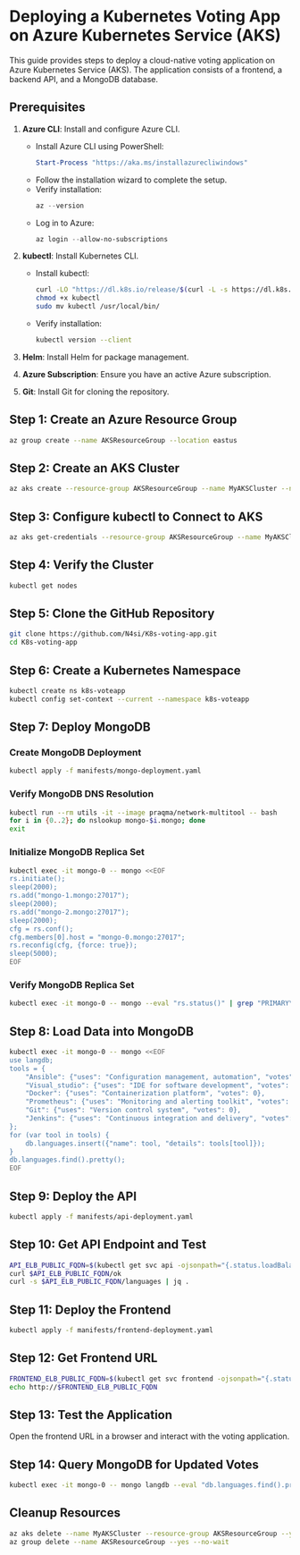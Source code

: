 # Deploying a Kubernetes Voting App on Azure Kubernetes Service (AKS)

This guide provides steps to deploy a cloud-native voting application on Azure Kubernetes Service (AKS). The application consists of a frontend, a backend API, and a MongoDB database.

## Prerequisites

1. **Azure CLI**: Install and configure Azure CLI.

   - Install Azure CLI using PowerShell:
     ```powershell
     Start-Process "https://aka.ms/installazurecliwindows"
     ```
   - Follow the installation wizard to complete the setup.
   - Verify installation:
     ```powershell
     az --version
     ```
   - Log in to Azure:
     ```powershell
     az login --allow-no-subscriptions
     ```

2. **kubectl**: Install Kubernetes CLI.

   - Install kubectl:
     ```sh
     curl -LO "https://dl.k8s.io/release/$(curl -L -s https://dl.k8s.io/release/stable.txt)/bin/linux/amd64/kubectl"
     chmod +x kubectl
     sudo mv kubectl /usr/local/bin/
     ```
   - Verify installation:
     ```sh
     kubectl version --client
     ```

3. **Helm**: Install Helm for package management.

4. **Azure Subscription**: Ensure you have an active Azure subscription.

5. **Git**: Install Git for cloning the repository.

## Step 1: Create an Azure Resource Group

```sh
az group create --name AKSResourceGroup --location eastus
```

## Step 2: Create an AKS Cluster

```sh
az aks create --resource-group AKSResourceGroup --name MyAKSCluster --node-count 1 --node-vm-size Standard_B2s --enable-addons monitoring --generate-ssh-keys --tier free
```

## Step 3: Configure kubectl to Connect to AKS

```sh
az aks get-credentials --resource-group AKSResourceGroup --name MyAKSCluster
```

## Step 4: Verify the Cluster

```sh
kubectl get nodes
```

## Step 5: Clone the GitHub Repository

```sh
git clone https://github.com/N4si/K8s-voting-app.git
cd K8s-voting-app
```

## Step 6: Create a Kubernetes Namespace

```sh
kubectl create ns k8s-voteapp
kubectl config set-context --current --namespace k8s-voteapp
```

## Step 7: Deploy MongoDB

### Create MongoDB Deployment

```sh
kubectl apply -f manifests/mongo-deployment.yaml
```

### Verify MongoDB DNS Resolution

```sh
kubectl run --rm utils -it --image praqma/network-multitool -- bash
for i in {0..2}; do nslookup mongo-$i.mongo; done
exit
```

### Initialize MongoDB Replica Set

```sh
kubectl exec -it mongo-0 -- mongo <<EOF
rs.initiate();
sleep(2000);
rs.add("mongo-1.mongo:27017");
sleep(2000);
rs.add("mongo-2.mongo:27017");
sleep(2000);
cfg = rs.conf();
cfg.members[0].host = "mongo-0.mongo:27017";
rs.reconfig(cfg, {force: true});
sleep(5000);
EOF
```

### Verify MongoDB Replica Set

```sh
kubectl exec -it mongo-0 -- mongo --eval "rs.status()" | grep "PRIMARY\|SECONDARY"
```

## Step 8: Load Data into MongoDB

```sh
kubectl exec -it mongo-0 -- mongo <<EOF
use langdb;
tools = {
    "Ansible": {"uses": "Configuration management, automation", "votes": 0},
    "Visual_studio": {"uses": "IDE for software development", "votes": 0},
    "Docker": {"uses": "Containerization platform", "votes": 0},
    "Prometheus": {"uses": "Monitoring and alerting toolkit", "votes": 0},
    "Git": {"uses": "Version control system", "votes": 0},
    "Jenkins": {"uses": "Continuous integration and delivery", "votes": 0}
};
for (var tool in tools) {
    db.languages.insert({"name": tool, "details": tools[tool]});
}
db.languages.find().pretty();
EOF
```

## Step 9: Deploy the API

```sh
kubectl apply -f manifests/api-deployment.yaml
```

## Step 10: Get API Endpoint and Test

```sh
API_ELB_PUBLIC_FQDN=$(kubectl get svc api -ojsonpath="{.status.loadBalancer.ingress[0].hostname}")
curl $API_ELB_PUBLIC_FQDN/ok
curl -s $API_ELB_PUBLIC_FQDN/languages | jq .
```

## Step 11: Deploy the Frontend

```sh
kubectl apply -f manifests/frontend-deployment.yaml
```

## Step 12: Get Frontend URL

```sh
FRONTEND_ELB_PUBLIC_FQDN=$(kubectl get svc frontend -ojsonpath="{.status.loadBalancer.ingress[0].hostname}")
echo http://$FRONTEND_ELB_PUBLIC_FQDN
```

## Step 13: Test the Application

Open the frontend URL in a browser and interact with the voting application.

## Step 14: Query MongoDB for Updated Votes

```sh
kubectl exec -it mongo-0 -- mongo langdb --eval "db.languages.find().pretty()"
```

## Cleanup Resources

```sh
az aks delete --name MyAKSCluster --resource-group AKSResourceGroup --yes --no-wait
az group delete --name AKSResourceGroup --yes --no-wait
```


